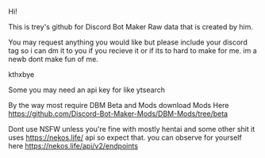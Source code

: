 Hi!

This is trey's github for Discord Bot Maker Raw data that is created by him.

You may request anything you would like but please include your discord tag so i can dm it to you if you recieve it or if its to hard to make for me.
im a newb dont make fun of me.

kthxbye

Some you may need an api key for like ytsearch

By the way most require DBM Beta and Mods download Mods Here https://github.com/Discord-Bot-Maker-Mods/DBM-Mods/tree/beta 

Dont use NSFW unless you're fine with mostly hentai and some other shit it uses https://nekos.life/ api so expect that.
you can observe for yourself here https://nekos.life/api/v2/endpoints
